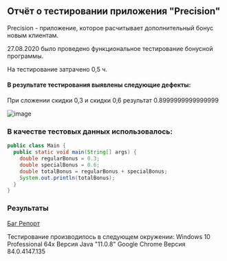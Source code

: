 ## Отчёт о тестировании приложения "Precision"
   Precision - приложение, которое расчитывает дополнительный бонус новым клиентам.
   
   27.08.2020 было проведено функциональное тестирование бонусной программы.
   
   На тестирование затрачено 0,5 ч.
   
   #### В результате тестирования выявлены следующие дефекты:
   
   При сложении скидки 0,3 и скидки 0,6 результат 0.8999999999999999
   
   ![image](https://user-images.githubusercontent.com/67522974/91500043-562cc080-e8cb-11ea-86fe-1ad0ba52f458.png)
   
   ### В качестве тестовых данных использовалось:
   
   ```Java
   public class Main {
     public static void main(String[] args) {
       double regularBonus = 0.3;
       double specialBonus = 0.6;
       double totalBonus = regularBonus + specialBonus;
       System.out.println(totalBonus);
     }
   }
```
   
   ### Результаты
   
  [Баг Репорт](https://github.com/FadeevaDari/JAVA_HW2.2/issues)
   
   
   Тестирование производилось в следующем окружении:
   Windows 10 Professional 64х Версия Java "11.0.8" Google Chrome Версия 84.0.4147.135